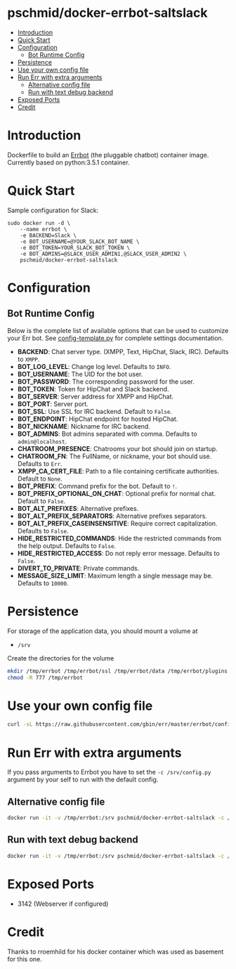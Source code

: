 # pschmid/docker-errbot-saltslack

- [Introduction](#introduction)
- [Quick Start](#quick-start)
- [Configuration](#configuration)
    - [Bot Runtime Config](#bot-runtime-config)
- [Persistence](#persistence)
- [Use your own config file](#use-your-own-config-file)
- [Run Err with extra arguments](#run-err-with-extra-arguments)
    - [Alternative config file](#alternative-config-file)
    - [Run with text debug backend](#run-with-text-debug-backend)
- [Exposed Ports](#exposed-ports)
- [Credit](#credit)

# Introduction

Dockerfile to build an [Errbot](http://errbot.io) (the pluggable chatbot) container image.
Currently based on python:3.5.1 container.

# Quick Start

Sample configuration for Slack:
```
sudo docker run -d \
    --name errbot \
    -e BACKEND=Slack \
    -e BOT_USERNAME=@YOUR_SLACK_BOT_NAME \
    -e BOT_TOKEN=YOUR_SLACK_BOT_TOKEN \
    -e BOT_ADMINS=@SLACK_USER_ADMIN1,@SLACK_USER_ADMIN2 \
    pschmid/docker-errbot-saltslack
```

# Configuration

## Bot Runtime Config

Below is the complete list of available options that can be used to customize your Err bot. See [config-template.py](https://raw.githubusercontent.com/gbin/err/master/errbot/config-template.py) for complete settings documentation.

- **BACKEND**: Chat server type. (XMPP, Text, HipChat, Slack, IRC). Defaults to `XMPP`.
- **BOT_LOG_LEVEL**: Change log level. Defaults to `INFO`.
- **BOT_USERNAME**: The UID for the bot user.
- **BOT_PASSWORD**: The corresponding password for the user.
- **BOT_TOKEN**: Token for HipChat and Slack backend.
- **BOT_SERVER**: Server address for XMPP and HipChat.
- **BOT_PORT**: Server port.
- **BOT_SSL**: Use SSL for IRC backend. Default to `False`.
- **BOT_ENDPOINT**: HipChat endpoint for hosted HipChat.
- **BOT_NICKNAME**: Nickname for IRC backend.
- **BOT_ADMINS**: Bot admins separated with comma. Defaults to `admin@localhost`.
- **CHATROOM_PRESENCE**: Chatrooms your bot should join on startup.
- **CHATROOM_FN**: The FullName, or nickname, your bot should use. Defaults to `Err`.
- **XMPP_CA_CERT_FILE**: Path to a file containing certificate authorities. Default to `None`.
- **BOT_PREFIX**: Command prefix for the bot. Default to `!`.
- **BOT_PREFIX_OPTIONAL_ON_CHAT**: Optional prefix for normal chat. Default to `False`.
- **BOT_ALT_PREFIXES**: Alternative prefixes.
- **BOT_ALT_PREFIX_SEPARATORS**: Alternative prefixes separators.
- **BOT_ALT_PREFIX_CASEINSENSITIVE**:  Require correct capitalization. Defaults to `False`.
- **HIDE_RESTRICTED_COMMANDS**: Hide the restricted commands from the help output. Defaults to `False`.
- **HIDE_RESTRICTED_ACCESS**: Do not reply error message. Defaults to `False`.
- **DIVERT_TO_PRIVATE**: Private commands.
- **MESSAGE_SIZE_LIMIT**: Maximum length a single message may be. Defaults to `10000`.

# Persistence

For storage of the application data, you should mount a volume at

* `/srv`

Create the directories for the volume

```bash
mkdir /tmp/errbot /tmp/errbot/ssl /tmp/errbot/data /tmp/errbot/plugins
chmod -R 777 /tmp/errbot
```

# Use your own config file

```bash
curl -sL https://raw.githubusercontent.com/gbin/err/master/errbot/config-template.py -o /tmp/errbot/config.py
```

# Run Err with extra arguments

If you pass arguments to Errbot you have to set the `-c /srv/config.py` argument by your self to run with the default config.

## Alternative config file

```bash
docker run -it -v /tmp/errbot:/srv pschmid/docker-errbot-saltslack -c /srv/production.py
```

## Run with text debug backend

```bash
docker run -it -v /tmp/errbot:/srv pschmid/docker-errbot-saltslack -c /srv/config.py -T
```

# Exposed Ports

* 3142 (Webserver if configured)

# Credit
Thanks to rroemhild for his docker container which was used as basement for this one.
